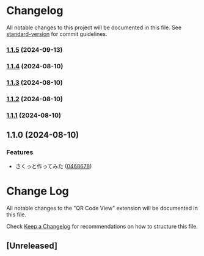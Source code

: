 # Changelog

All notable changes to this project will be documented in this file. See [standard-version](https://github.com/conventional-changelog/standard-version) for commit guidelines.

### [1.1.5](https://github.com/Harurow/vscode.ext.harurow.qr-code/compare/v1.1.4...v1.1.5) (2024-09-13)

### [1.1.4](https://github.com/Harurow/vscode.ext.harurow.qr-code/compare/v1.1.3...v1.1.4) (2024-08-10)

### [1.1.3](https://github.com/Harurow/vscode.ext.harurow.qr-code/compare/v1.1.2...v1.1.3) (2024-08-10)

### [1.1.2](https://github.com/Harurow/vscode.ext.harurow.qr-code/compare/v1.1.1...v1.1.2) (2024-08-10)

### [1.1.1](https://github.com/Harurow/vscode.ext.harurow.qr-code/compare/v1.1.0...v1.1.1) (2024-08-10)

## 1.1.0 (2024-08-10)


### Features

* さくっと作ってみた ([0468678](https://github.com/Harurow/vscode.ext.harurow.qr-code/commit/0468678e8c80d8025d5050cbbfbb4d7699167fe7))

# Change Log

All notable changes to the "QR Code View" extension will be documented in this file.

Check [Keep a Changelog](http://keepachangelog.com/) for recommendations on how to structure this file.

## [Unreleased]
